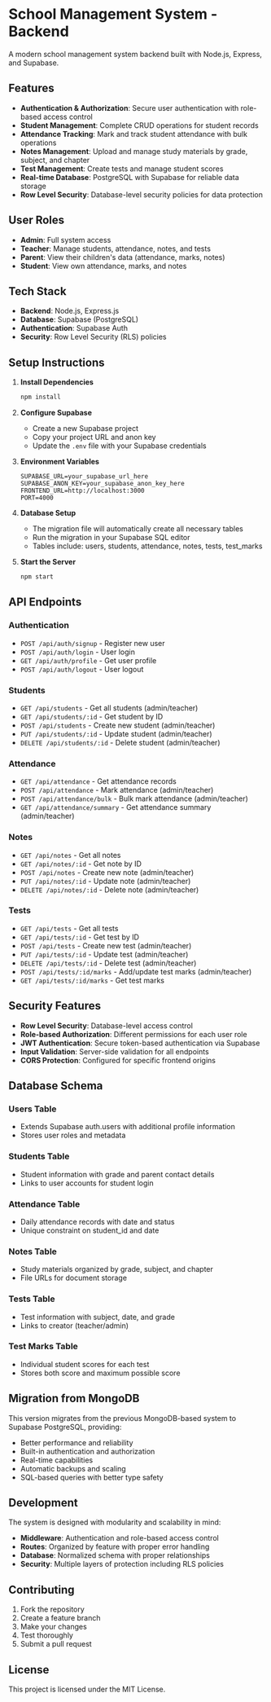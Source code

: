 # School Management System - Backend

A modern school management system backend built with Node.js, Express, and Supabase.

## Features

- **Authentication & Authorization**: Secure user authentication with role-based access control
- **Student Management**: Complete CRUD operations for student records
- **Attendance Tracking**: Mark and track student attendance with bulk operations
- **Notes Management**: Upload and manage study materials by grade, subject, and chapter
- **Test Management**: Create tests and manage student scores
- **Real-time Database**: PostgreSQL with Supabase for reliable data storage
- **Row Level Security**: Database-level security policies for data protection

## User Roles

- **Admin**: Full system access
- **Teacher**: Manage students, attendance, notes, and tests
- **Parent**: View their children's data (attendance, marks, notes)
- **Student**: View own attendance, marks, and notes

## Tech Stack

- **Backend**: Node.js, Express.js
- **Database**: Supabase (PostgreSQL)
- **Authentication**: Supabase Auth
- **Security**: Row Level Security (RLS) policies

## Setup Instructions

1. **Install Dependencies**
   ```bash
   npm install
   ```

2. **Configure Supabase**
   - Create a new Supabase project
   - Copy your project URL and anon key
   - Update the `.env` file with your Supabase credentials

3. **Environment Variables**
   ```env
   SUPABASE_URL=your_supabase_url_here
   SUPABASE_ANON_KEY=your_supabase_anon_key_here
   FRONTEND_URL=http://localhost:3000
   PORT=4000
   ```

4. **Database Setup**
   - The migration file will automatically create all necessary tables
   - Run the migration in your Supabase SQL editor
   - Tables include: users, students, attendance, notes, tests, test_marks

5. **Start the Server**
   ```bash
   npm start
   ```

## API Endpoints

### Authentication
- `POST /api/auth/signup` - Register new user
- `POST /api/auth/login` - User login
- `GET /api/auth/profile` - Get user profile
- `POST /api/auth/logout` - User logout

### Students
- `GET /api/students` - Get all students (admin/teacher)
- `GET /api/students/:id` - Get student by ID
- `POST /api/students` - Create new student (admin/teacher)
- `PUT /api/students/:id` - Update student (admin/teacher)
- `DELETE /api/students/:id` - Delete student (admin/teacher)

### Attendance
- `GET /api/attendance` - Get attendance records
- `POST /api/attendance` - Mark attendance (admin/teacher)
- `POST /api/attendance/bulk` - Bulk mark attendance (admin/teacher)
- `GET /api/attendance/summary` - Get attendance summary (admin/teacher)

### Notes
- `GET /api/notes` - Get all notes
- `GET /api/notes/:id` - Get note by ID
- `POST /api/notes` - Create new note (admin/teacher)
- `PUT /api/notes/:id` - Update note (admin/teacher)
- `DELETE /api/notes/:id` - Delete note (admin/teacher)

### Tests
- `GET /api/tests` - Get all tests
- `GET /api/tests/:id` - Get test by ID
- `POST /api/tests` - Create new test (admin/teacher)
- `PUT /api/tests/:id` - Update test (admin/teacher)
- `DELETE /api/tests/:id` - Delete test (admin/teacher)
- `POST /api/tests/:id/marks` - Add/update test marks (admin/teacher)
- `GET /api/tests/:id/marks` - Get test marks

## Security Features

- **Row Level Security**: Database-level access control
- **Role-based Authorization**: Different permissions for each user role
- **JWT Authentication**: Secure token-based authentication via Supabase
- **Input Validation**: Server-side validation for all endpoints
- **CORS Protection**: Configured for specific frontend origins

## Database Schema

### Users Table
- Extends Supabase auth.users with additional profile information
- Stores user roles and metadata

### Students Table
- Student information with grade and parent contact details
- Links to user accounts for student login

### Attendance Table
- Daily attendance records with date and status
- Unique constraint on student_id and date

### Notes Table
- Study materials organized by grade, subject, and chapter
- File URLs for document storage

### Tests Table
- Test information with subject, date, and grade
- Links to creator (teacher/admin)

### Test Marks Table
- Individual student scores for each test
- Stores both score and maximum possible score

## Migration from MongoDB

This version migrates from the previous MongoDB-based system to Supabase PostgreSQL, providing:

- Better performance and reliability
- Built-in authentication and authorization
- Real-time capabilities
- Automatic backups and scaling
- SQL-based queries with better type safety

## Development

The system is designed with modularity and scalability in mind:

- **Middleware**: Authentication and role-based access control
- **Routes**: Organized by feature with proper error handling
- **Database**: Normalized schema with proper relationships
- **Security**: Multiple layers of protection including RLS policies

## Contributing

1. Fork the repository
2. Create a feature branch
3. Make your changes
4. Test thoroughly
5. Submit a pull request

## License

This project is licensed under the MIT License.